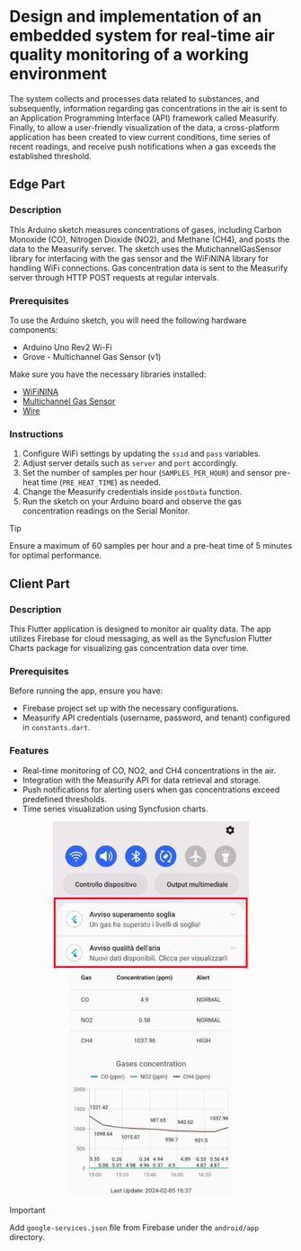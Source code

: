 # Design and implementation of an embedded system for real-time air quality monitoring of a working environment

The system collects and processes data related to substances, and subsequently, information regarding gas concentrations in the air is sent to an Application Programming Interface (API) framework called Measurify. Finally, to allow a user-friendly visualization of the data, a cross-platform application has been created to view current conditions, time series of recent readings, and receive push notifications when a gas exceeds the established threshold.

## Edge Part

### Description

This Arduino sketch measures concentrations of gases, including Carbon Monoxide (CO), Nitrogen Dioxide (NO2), and Methane (CH4), and posts the data to the Measurify server. The sketch uses the MutichannelGasSensor library for interfacing with the gas sensor and the WiFiNINA library for handling WiFi connections. Gas concentration data is sent to the Measurify server through HTTP POST requests at regular intervals.

### Prerequisites

To use the Arduino sketch, you will need the following hardware components:

- Arduino Uno Rev2 Wi-Fi
- Grove - Multichannel Gas Sensor (v1)

Make sure you have the necessary libraries installed:

- [WiFiNINA](https://www.arduino.cc/reference/en/libraries/wifinina/)
- [Multichannel Gas Sensor](https://www.arduino.cc/reference/en/libraries/grove-multichannel-gas-sensor/)
- [Wire](https://www.arduino.cc/reference/en/language/functions/communication/wire/)

### Instructions

1. Configure WiFi settings by updating the `ssid` and `pass` variables.
2. Adjust server details such as `server` and `port` accordingly.
3. Set the number of samples per hour (`SAMPLES_PER_HOUR`) and sensor pre-heat time (`PRE_HEAT_TIME`) as needed.
4. Change the Measurify credentials inside `postData` function.
5. Run the sketch on your Arduino board and observe the gas concentration readings on the Serial Monitor.

> [!TIP]
> Ensure a maximum of 60 samples per hour and a pre-heat time of 5 minutes for optimal performance.

## Client Part

### Description

This Flutter application is designed to monitor air quality data. The app utilizes Firebase for cloud messaging, as well as the Syncfusion Flutter Charts package for visualizing gas concentration data over time.

### Prerequisites

Before running the app, ensure you have:

- Firebase project set up with the necessary configurations.
- Measurify API credentials (username, password, and tenant) configured in `constants.dart`.

### Features

- Real-time monitoring of CO, NO2, and CH4 concentrations in the air.
- Integration with the Measurify API for data retrieval and storage.
- Push notifications for alerting users when gas concentrations exceed predefined thresholds.
- Time series visualization using Syncfusion charts.

<p align="center">
  <img width="350" height="263" src="images/push.png" hspace="10">
  <img width="290" height="400" src="images/main.png" hspace="10">
</p>

> [!IMPORTANT]  
> Add `google-services.json` file from Firebase under the `android/app` directory.
